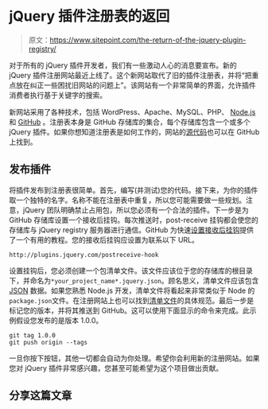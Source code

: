 # jQuery 插件注册表的返回

> 原文：<https://www.sitepoint.com/the-return-of-the-jquery-plugin-registry/>

对于所有的 jQuery 插件开发者，我们有一些激动人心的消息要宣布。新的 jQuery 插件注册网站最近上线了。这个新网站取代了旧的插件注册表，并将“把重点放在纠正一些困扰旧网站的问题上”。该网站有一个非常简单的界面，允许插件消费者执行基于关键字的搜索。


新网站采用了各种技术，包括 WordPress、Apache、MySQL、PHP、 [Node.js](http://nodejs.org/ "node.js") 和 [GitHub](https://github.com/ "GitHub") 。注册表本身是 GitHub 存储库的集合，每个存储库包含一个或多个 jQuery 插件。如果你想知道注册表是如何工作的，网站的[源代码](https://github.com/jquery/plugins.jquery.com "jquery/plugins.jquery.com")也可以在 GitHub 上找到。

## 发布插件

将插件发布到注册表很简单。首先，编写(并测试)您的代码。接下来，为你的插件取一个独特的名字。名称不能在注册表中重复，所以您可能需要做一些规划。注意，jQuery 团队明确禁止占用包，所以您必须有一个合法的插件。下一步是为 GitHub 存储库设置一个接收后挂钩。每次推送时，post-receive 挂钩都会使您的存储库与 jQuery registry 服务器进行通信。GitHub 为快速[设置接收后挂钩](https://help.github.com/articles/post-receive-hooks "Post-Receive Hooks - github:help")提供了一个有用的教程。您的接收后挂钩应设置为联系以下 URL。

```
http://plugins.jquery.com/postreceive-hook
```

设置挂钩后，您必须创建一个包清单文件。该文件应该位于您的存储库的根目录下，并命名为`*your_project_name*.jquery.json`。顾名思义，清单文件应该包含 [JSON](http://cjihrig.com/blog/json-overview/ "A JSON Overview") 数据。如果您熟悉 Node.js 开发，清单文件将看起来非常类似于 Node 的`package.json`文件。在注册网站上也可以找到[清单文件](http://plugins.jquery.com/docs/package-manifest/ "jQuery Plugin Package Manifest Specification | jQuery Plugin Registry")的具体规范。最后一步是标记您的版本，并将其推送到 GitHub。这可以使用下面显示的命令来完成。此示例假设您发布的是版本 1.0.0。

```
git tag 1.0.0
git push origin --tags

```

一旦你按下按钮，其他一切都会自动为你处理。希望你会利用新的注册网站。如果您对 jQuery 插件非常感兴趣，您甚至可能希望为这个项目做出贡献。

## 分享这篇文章